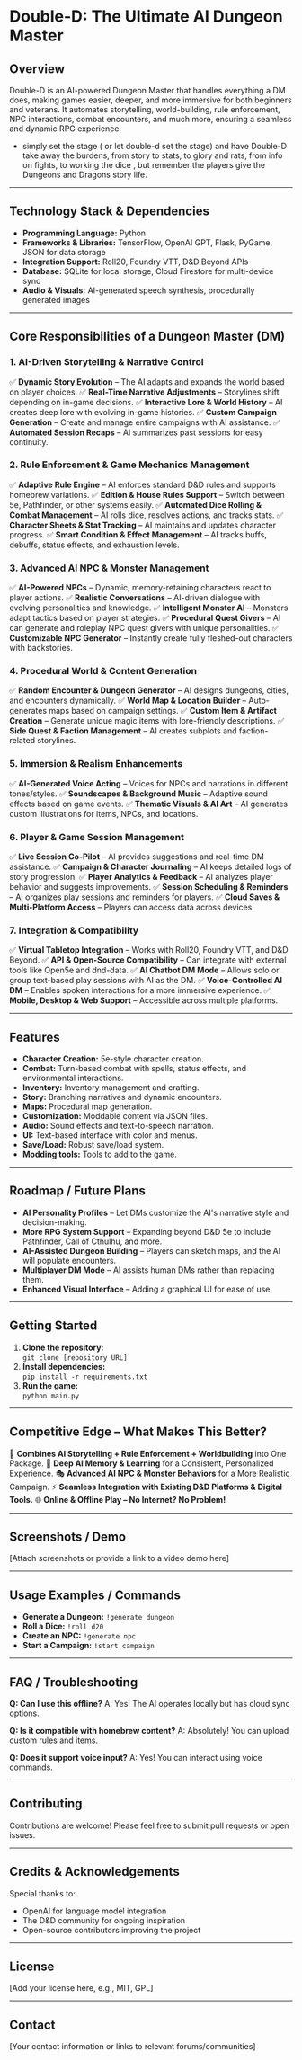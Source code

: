 # Double-D: The Ultimate AI Dungeon Master

## Overview
Double-D is an AI-powered Dungeon Master that handles everything a DM does, making games easier, deeper, and more immersive for both beginners and veterans. It automates storytelling, world-building, rule enforcement, NPC interactions, combat encounters, and much more, ensuring a seamless and dynamic RPG experience.
- simply set the stage ( or let double-d set the stage) and have Double-D take away the burdens, from story to stats, to glory and rats, from info on fights, to working the dice , but remember the players give the Dungeons and Dragons story life.
---

## Technology Stack & Dependencies
- **Programming Language:** Python
- **Frameworks & Libraries:** TensorFlow, OpenAI GPT, Flask, PyGame, JSON for data storage
- **Integration Support:** Roll20, Foundry VTT, D&D Beyond APIs
- **Database:** SQLite for local storage, Cloud Firestore for multi-device sync
- **Audio & Visuals:** AI-generated speech synthesis, procedurally generated images

---

## Core Responsibilities of a Dungeon Master (DM)

### 1. AI-Driven Storytelling & Narrative Control
✅ **Dynamic Story Evolution** – The AI adapts and expands the world based on player choices.
✅ **Real-Time Narrative Adjustments** – Storylines shift depending on in-game decisions.
✅ **Interactive Lore & World History** – AI creates deep lore with evolving in-game histories.
✅ **Custom Campaign Generation** – Create and manage entire campaigns with AI assistance.
✅ **Automated Session Recaps** – AI summarizes past sessions for easy continuity.

### 2. Rule Enforcement & Game Mechanics Management
✅ **Adaptive Rule Engine** – AI enforces standard D&D rules and supports homebrew variations.
✅ **Edition & House Rules Support** – Switch between 5e, Pathfinder, or other systems easily.
✅ **Automated Dice Rolling & Combat Management** – AI rolls dice, resolves actions, and tracks stats.
✅ **Character Sheets & Stat Tracking** – AI maintains and updates character progress.
✅ **Smart Condition & Effect Management** – AI tracks buffs, debuffs, status effects, and exhaustion levels.

### 3. Advanced AI NPC & Monster Management
✅ **AI-Powered NPCs** – Dynamic, memory-retaining characters react to player actions.
✅ **Realistic Conversations** – AI-driven dialogue with evolving personalities and knowledge.
✅ **Intelligent Monster AI** – Monsters adapt tactics based on player strategies.
✅ **Procedural Quest Givers** – AI can generate and roleplay NPC quest givers with unique personalities.
✅ **Customizable NPC Generator** – Instantly create fully fleshed-out characters with backstories.

### 4. Procedural World & Content Generation
✅ **Random Encounter & Dungeon Generator** – AI designs dungeons, cities, and encounters dynamically.
✅ **World Map & Location Builder** – Auto-generates maps based on campaign settings.
✅ **Custom Item & Artifact Creation** – Generate unique magic items with lore-friendly descriptions.
✅ **Side Quest & Faction Management** – AI creates subplots and faction-related storylines.

### 5. Immersion & Realism Enhancements
✅ **AI-Generated Voice Acting** – Voices for NPCs and narrations in different tones/styles.
✅ **Soundscapes & Background Music** – Adaptive sound effects based on game events.
✅ **Thematic Visuals & AI Art** – AI generates custom illustrations for items, NPCs, and locations.

### 6. Player & Game Session Management
✅ **Live Session Co-Pilot** – AI provides suggestions and real-time DM assistance.
✅ **Campaign & Character Journaling** – AI keeps detailed logs of story progression.
✅ **Player Analytics & Feedback** – AI analyzes player behavior and suggests improvements.
✅ **Session Scheduling & Reminders** – AI organizes play sessions and reminders for players.
✅ **Cloud Saves & Multi-Platform Access** – Players can access data across devices.

### 7. Integration & Compatibility
✅ **Virtual Tabletop Integration** – Works with Roll20, Foundry VTT, and D&D Beyond.
✅ **API & Open-Source Compatibility** – Can integrate with external tools like Open5e and dnd-data.
✅ **AI Chatbot DM Mode** – Allows solo or group text-based play sessions with AI as the DM.
✅ **Voice-Controlled AI DM** – Enables spoken interactions for a more immersive experience.
✅ **Mobile, Desktop & Web Support** – Accessible across multiple platforms.

---

## Features

- **Character Creation:** 5e-style character creation.
- **Combat:** Turn-based combat with spells, status effects, and environmental interactions.
- **Inventory:** Inventory management and crafting.
- **Story:** Branching narratives and dynamic encounters.
- **Maps:** Procedural map generation.
- **Customization:** Moddable content via JSON files.
- **Audio:** Sound effects and text-to-speech narration.
- **UI:** Text-based interface with color and menus.
- **Save/Load:** Robust save/load system.
- **Modding tools:** Tools to add to the game.

---

## Roadmap / Future Plans
- **AI Personality Profiles** – Let DMs customize the AI's narrative style and decision-making.
- **More RPG System Support** – Expanding beyond D&D 5e to include Pathfinder, Call of Cthulhu, and more.
- **AI-Assisted Dungeon Building** – Players can sketch maps, and the AI will populate encounters.
- **Multiplayer DM Mode** – AI assists human DMs rather than replacing them.
- **Enhanced Visual Interface** – Adding a graphical UI for ease of use.

---

## Getting Started

1. **Clone the repository:**  
   `git clone [repository URL]`
2. **Install dependencies:**  
   `pip install -r requirements.txt`
3. **Run the game:**  
   `python main.py`

---

## Competitive Edge – What Makes This Better?
🚀 **Combines AI Storytelling + Rule Enforcement + Worldbuilding** into One Package.
🧠 **Deep AI Memory & Learning** for a Consistent, Personalized Experience.
🎭 **Advanced AI NPC & Monster Behaviors** for a More Realistic Campaign.
⚡ **Seamless Integration with Existing D&D Platforms & Digital Tools.**
🌐 **Online & Offline Play – No Internet? No Problem!**

---

## Screenshots / Demo
[Attach screenshots or provide a link to a video demo here]

---

## Usage Examples / Commands
- **Generate a Dungeon:** `!generate dungeon`
- **Roll a Dice:** `!roll d20`
- **Create an NPC:** `!generate npc`
- **Start a Campaign:** `!start campaign`

---

## FAQ / Troubleshooting
**Q: Can I use this offline?**
A: Yes! The AI operates locally but has cloud sync options.

**Q: Is it compatible with homebrew content?**
A: Absolutely! You can upload custom rules and items.

**Q: Does it support voice input?**
A: Yes! You can interact using voice commands.

---

## Contributing
Contributions are welcome! Please feel free to submit pull requests or open issues.

---

## Credits & Acknowledgements
Special thanks to:
- OpenAI for language model integration
- The D&D community for ongoing inspiration
- Open-source contributors improving the project

---

## License
[Add your license here, e.g., MIT, GPL]

---

## Contact
[Your contact information or links to relevant forums/communities]

